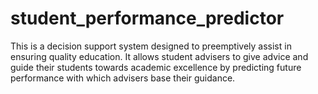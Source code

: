 # student_performance_predictor
This is a decision support system designed to preemptively assist in ensuring quality education. It allows student advisers to give advice and guide their students towards academic excellence by predicting future performance with which advisers base their guidance.
